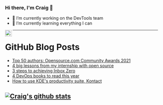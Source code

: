 ### Hi there, I'm Craig 👋

<!--
**CraigTeelFugro/CraigTeelFugro** is a ✨ _special_ ✨ repository because its `README.md` (this file) appears on your GitHub profile.

Here are some ideas to get you started:
-->

- 🔭 I’m currently working on the DevTools team
- 🌱 I’m currently learning everything I can

[<img align="left" alt="Craig Teel | LinkedIn" width="22px" src="https://cdn.jsdelivr.net/npm/simple-icons@v3/icons/linkedin.svg" />][linkedin]

---

# GitHub Blog Posts

<!-- BLOG-POST-LIST:START -->
- [Top 50 authors: Opensource.com Community Awards 2021](https://opensource.com/article/21/1/community-awards-2021)
- [4 big lessons from my internship with open source](https://opensource.com/article/21/1/open-source-intern)
- [3 steps to achieving Inbox Zero](https://opensource.com/article/21/1/inbox-zero)
- [4 DevOps books to read this year](https://opensource.com/article/21/1/devops-books)
- [How to use KDE&#039;s productivity suite, Kontact](https://opensource.com/article/21/1/kde-kontact)
<!-- BLOG-POST-LIST:END -->

## [![Craig's github stats](https://github-readme-stats.vercel.app/api?username=craigteelfugro)](https://github.com/anuraghazra/github-readme-stats)


[linkedin]: https://linkedin.com/in/craig-teel-b8786771
